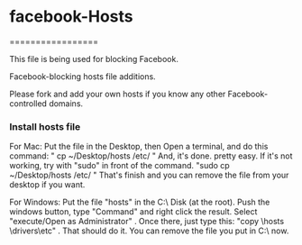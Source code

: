# facebook-Hosts
=================

This file is being used for blocking Facebook. 

Facebook-blocking hosts file additions. 

Please fork and add your own hosts if you know any other Facebook-controlled domains.

### Install hosts file
For Mac: Put the file in the Desktop, then Open a terminal, and do this command: " cp ~/Desktop/hosts /etc/  " And, it's done. pretty easy. If it's not working, try with "sudo" in front of the command. "sudo cp ~/Desktop/hosts /etc/ " That's finish and you can remove the file from your desktop if you want.

For Windows: Put the file "hosts" in the C:\ Disk (at the root). Push the windows button, type "Command" and right click the result. Select "execute/Open as Administrator" . Once there, just type  this: "copy \hosts \drivers\etc\" . That should do it. You can remove the file you put in C:\ now.


